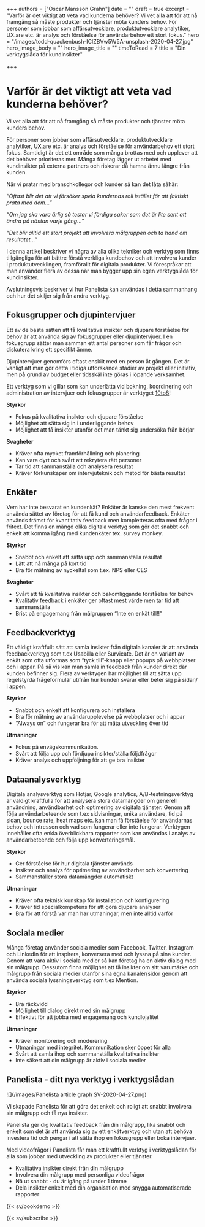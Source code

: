 +++
authors = ["Oscar Mansson Grahn"]
date = ""
draft = true
excerpt = "Varför är det viktigt att veta vad kunderna behöver? Vi vet alla att för att nå framgång så måste produkter och tjänster möta kunders behov. För personer som jobbar som affärsutvecklare, produktutvecklare analytiker, UX.are etc. är analys och förståelse för användarbehov ett stort fokus."
hero = "/images/todd-quackenbush-IClZBVw5W5A-unsplash-2020-04-27.jpg"
hero_image_body = ""
hero_image_title = ""
timeToRead = 7
title = "Din verktygslåda för kundinsikter"

+++
# Varför är det viktigt att veta vad kunderna behöver?

Vi vet alla att för att nå framgång så måste produkter och tjänster möta kunders behov.

För personer som jobbar som affärsutvecklare, produktutvecklare analytiker, UX.are etc. är analys och förståelse för användarbehov ett stort fokus. Samtidigt är det ett område som många brottas med och upplever att det behöver prioriteras mer. Många företag lägger ut arbetet med kundinsikter på externa partners och riskerar då hamna ännu längre från kunden.

När vi pratar med branschkollegor och kunder så kan det låta såhär:

_“Oftast blir det att vi försöker spela kundernas roll istället för att faktiskt prata med dem…”_

_“Om jag ska vara ärlig så testar vi färdiga saker som det är lite sent att ändra på nästan varje gång…”_

_“Det blir alltid ett stort projekt att involvera målgruppen och ta hand om resultatet…”_

I denna artikel beskriver vi några av alla olika tekniker och verktyg som finns tillgängliga för att bättre förstå verkliga kundbehov och att involvera kunder i produktutvecklingen, framförallt för digitala produkter. Vi förespråkar att man använder flera av dessa när man bygger upp sin egen verktygslåda för kundinsikter.

Avslutningsvis beskriver vi hur Panelista kan användas i detta sammanhang och hur det skiljer sig från andra verktyg.

## Fokusgrupper och djupintervjuer

Ett av de bästa sätten att få kvalitativa insikter och djupare förståelse för behov är att använda sig av fokusgrupper eller djupintervjuer. I en fokusgrupp sätter man samman ett antal personer som får frågor och diskutera kring ett specifikt ämne.

Djupintervjuer genomförs oftast enskilt med en person åt gången. Det är vanligt att man gör detta i tidiga utforskande stadier av projekt eller initiativ, men på grund av budget eller tidsskäl inte göras i löpande verksamhet.

Ett verktyg som vi gillar som kan underlätta vid bokning, koordinering och administration av intervjuer och fokusgrupper är verktyget [10to8](https://10to8.com/ "10to8")!

**Styrkor**

* Fokus på kvalitativa insikter och djupare förståelse
* Möjlighet att sätta sig in i underliggande behov
* Möjlighet att få insikter utanför det man tänkt sig undersöka från börjar

**Svagheter**

* Kräver ofta mycket framförhållning och planering
* Kan vara dyrt och svårt att rekrytera rätt personer
* Tar tid att sammanställa och analysera resultat
* Kräver förkunskaper om intervjuteknik och metod för bästa resultat

## Enkäter

Vem har inte besvarat en kundenkät? Enkäter är kanske den mest frekvent använda sättet av företag för att få kund och användarfeedback. Enkäter används främst för kvantitativ feedback men kompletteras ofta med frågor i fritext. Det finns en mängd olika digitala verktyg som gör det snabbt och enkelt att komma igång med kundenkäter tex. survey monkey.

**Styrkor**

* Snabbt och enkelt att sätta upp och sammanställa resultat
* Lätt att nå många på kort tid
* Bra för mätning av nyckeltal som t.ex. NPS eller CES

**Svagheter**

* Svårt att få kvalitativa insikter och bakomliggande förståelse för behov
* Kvalitativ feedback i enkäter ger oftast mest värde men tar tid att sammanställa
* Brist på engagemang från målgruppen “Inte en enkät till!!”

## Feedbackverktyg

Ett väldigt kraftfullt sätt att samla insikter från digitala kanaler är att använda feedbackverktyg som t.ex Usabilla eller Survicate. Det är en variant av enkät som ofta utformas som “tyck till”-knapp eller popups på webbplatser och i appar. På så vis kan man samla in feedback från kunder direkt där kunden befinner sig. Flera av verktygen har möjlighet till att sätta upp regelstyrda frågeformulär utifrån hur kunden svarar eller beter sig på sidan/ i appen.

**Styrkor**

* Snabbt och enkelt att konfigurera och installera
* Bra för mätning av användarupplevelse på webbplatser och i appar
* “Always on” och fungerar bra för att mäta utveckling över tid

**Utmaningar**

* Fokus på envägskommunikation.
* Svårt att följa upp och fördjupa insikter/ställa följdfrågor
* Kräver analys och uppföljning för att ge bra insikter

## Dataanalysverktyg

Digitala analysverktyg som Hotjar, Google analytics, A/B-testningsverktyg är väldigt kraftfulla för att analysera stora datamängder om generell användning, användbarhet och optimering av digitala tjänster. Genom att följa användarbeteende som t.ex sidvisningar, unika användare, tid på sidan, bounce rate, heat maps etc. kan man få förståelse för användarnas behov och intressen och vad som fungerar eller inte fungerar. Verktygen innehåller ofta enkla överblickbara rapporter som kan användas i analys av användarbeteende och följa upp konverteringsmål.

**Styrkor**

* Ger förståelse för hur digitala tjänster används
* Insikter och analys för optimering av användbarhet och konvertering
* Sammanställer stora datamängder automatiskt

**Utmaningar**

* Kräver ofta teknisk kunskap för installation och konfigurering
* Kräver tid specialkompetens för att göra djupare analyser
* Bra för att förstå var man har utmaningar, men inte alltid varför

## Sociala medier

Många företag använder sociala medier som Facebook, Twitter, Instagram och LinkedIn för att inspirera, konversera med och lyssna på sina kunder. Genom att vara aktiv i sociala medier så kan företag ha en aktiv dialog med sin målgrupp. Dessutom finns möjlighet att få insikter om sitt varumärke och målgrupp från sociala medier utanför sina egna kanaler/sidor genom att använda sociala lyssningsverktyg som t.ex Mention.

**Styrkor**

* Bra räckvidd
* Möjlighet till dialog direkt med sin målgrupp
* Effektivt för att jobba med engagemang och kundlojalitet

**Utmaningar**

* Kräver monitorering och moderering
* Utmaningar med integritet. Kommunikation sker öppet för alla
* Svårt att samla ihop och sammanställa kvalitativa insikter
* Inte säkert att din målgrupp är aktiv i sociala medier

## Panelista - ditt nya verktyg i verktygslådan

![](/images/Panelista article graph SV-2020-04-27.png)

Vi skapade Panelista för att göra det enkelt och roligt att snabbt involvera sin målgrupp och få nya insikter.

Panelista ger dig kvalitativ feedback från din målgrupp, lika snabbt och enkelt som det är att använda sig av ett enkätverktyg och utan att behöva investera tid och pengar i att sätta ihop en fokusgrupp eller boka intervjuer.

Med videofrågor i Panelista får man ett kraftfullt verktyg i verktygslådan för alla som jobbar med utveckling av produkter eller tjänster.

* Kvalitativa insikter direkt från din målgrupp
* Involvera din målgrupp med personliga videofrågor
* Nå ut snabbt - du är igång på under 1 timme
* Dela insikter enkelt med din organisation med snygga automatiserade rapporter

{{< sv/bookdemo >}}

{{< sv/subscribe >}}